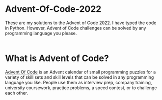 # Advent-Of-Code-2022
These are my solutions to the Advent of Code 2022. I have typed the code in Python. However, Advent of Code challenges can be solved by any programming language you please.
<br><br>
# What is Advent of Code?
<a href="adventofcode.com">Advent Of Code</a> is an Advent calendar of small programming puzzles for a variety of skill sets and skill levels that can be solved in any programming language you like. People use them as interview prep, company training, university coursework, practice problems, a speed contest, or to challenge each other.
